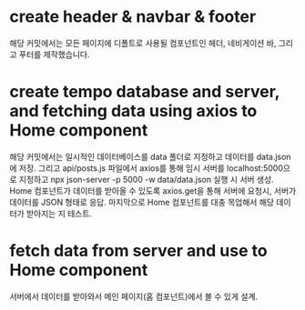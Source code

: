 # create header & navbar & footer
해당 커밋에서는 모든 페이지에 디폴트로 사용될 컴포넌트인 헤더, 네비게이션 바, 그리고 푸터를 제작했습니다.

# create tempo database and server, and fetching data using axios to Home component
해당 커밋에서는 일시적인 데이터베이스를 data 폴더로 지정하고 데이터를 data.json에 저장.
그리고 api/posts.js 파일에서 axios를 통해 임시 서버를 localhost:5000으로 지정하고 
npx json-server -p 5000 -w data/data.json 실행 시 서버 생성.
Home 컴포넌트가 데이터를 받아올 수 있도록 axios.get을 통해 서버에 요청시, 서버가 데이터를 JSON 형태로 응답. 
마지막으로 Home 컴포넌트를 대충 목업해서 해당 데이터가 받아지는 지 테스트.

# fetch data from server and use to Home component
서버에서 데이터를 받아와서 메인 페이지(홈 컴포넌트)에서 볼 수 있게 설계.